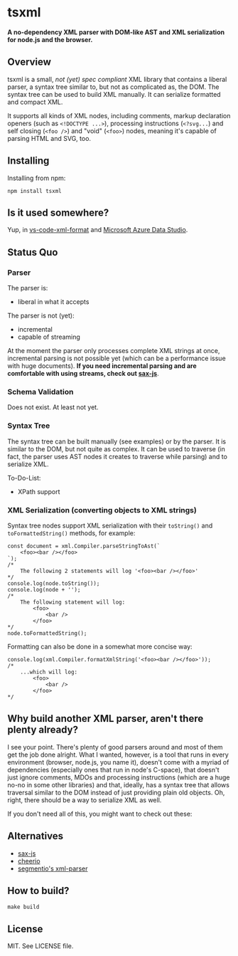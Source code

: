# tsxml

**A no-dependency XML parser with DOM-like AST and XML serialization for node.js and the browser.**

## Overview

tsxml is a small, *not (yet) spec compliant* XML library that contains a liberal parser, a syntax tree similar to, but not as complicated as, the DOM. The syntax tree can be used to build XML manually. It can serialize formatted and compact XML.

It supports all kinds of XML nodes, including comments, markup declaration openers (such as `<!DOCTYPE ...>`), processing instructions (`<?svg...`) and self closing (`<foo />`) and "void" (`<foo>`) nodes, meaning it's capable of parsing HTML and SVG, too.

## Installing

Installing from npm:

```
npm install tsxml
```

## Is it used somewhere?

Yup, in [vs-code-xml-format](https://github.com/FabianLauer/vs-code-xml-format) and [Microsoft Azure Data Studio](https://github.com/microsoft/azuredatastudio/blob/9f77c74b9fbd3953fa66b3598d5744bdd86d31fe/extensions/xml-language-features/src/extension.ts#L7).

## Status Quo

### Parser
The parser is:
- liberal in what it accepts

The parser is not (yet):
- incremental
- capable of streaming

At the moment the parser only processes complete XML strings at once, incremental parsing is not possible yet (which can be a performance issue with huge documents). **If you need incremental parsing and are comfortable with using streams, check out [sax-js](https://github.com/isaacs/sax-js)**.

### Schema Validation
Does not exist. At least not yet.

### Syntax Tree
The syntax tree can be built manually (see examples) or by the parser. It is similar to the DOM, but not quite as complex. It can be used to traverse (in fact, the parser uses AST nodes it creates to traverse while parsing) and to serialize XML.

To-Do-List:
- XPath support


### XML Serialization (converting objects to XML strings)
Syntax tree nodes support XML serialization with their `toString()` and `toFormattedString()` methods, for example:

	const document = xml.Compiler.parseStringToAst(`
		<foo><bar /></foo>
	`);
	/*
		The following 2 statements will log '<foo><bar /></foo>' 
	*/
	console.log(node.toString());
	console.log(node + '');
	/*
		The following statement will log:
			<foo>
				<bar />
			</foo> 
	*/
	node.toFormattedString();

Formatting can also be done in a somewhat more concise way:

	console.log(xml.Compiler.formatXmlString('<foo><bar /></foo>'));
	/*
		...which will log:
			<foo>
				<bar />
			</foo> 
	*/

 

## Why build another XML parser, aren't there plenty already?
I see your point. There's plenty of good parsers around and most of them get the job done alright. What I wanted, however, is a tool that runs in every environment (browser, node.js, you name it), doesn't come with a myriad of dependencies (especially ones that run in node's C-space), that doesn't just ignore comments, MDOs and processing instructions (which are a huge no-no in some other libraries) and that, ideally, has a syntax tree that allows traversal similar to the DOM instead of just providing plain old objects. Oh, right, there should be a way to serialize XML as well.

If you don't need all of this, you might want to check out these:

## Alternatives
- [sax-js](https://github.com/isaacs/sax-js)
- [cheerio](https://github.com/cheeriojs/cheerio)
- [segmentio's xml-parser](https://github.com/segmentio/xml-parser)


## How to build?

```
make build
```


## License
MIT. See LICENSE file.
